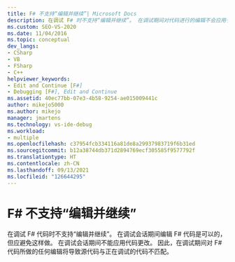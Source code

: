 ```yaml
---
title: F# 不支持“编辑并继续”| Microsoft Docs
description: 在调试 F# 时不支持“编辑并继续”。 在调试期间对代码进行的编辑不会应用于源代码，因此正在调试的代码会与源代码不匹配。
ms.custom: SEO-VS-2020
ms.date: 11/04/2016
ms.topic: conceptual
dev_langs:
- CSharp
- VB
- FSharp
- C++
helpviewer_keywords:
- Edit and Continue [F#]
- Debugging [F#], Edit and Continue
ms.assetid: 40ec77bb-07e3-4b58-9254-ae015009441c
author: mikejo5000
ms.author: mikejo
manager: jmartens
ms.technology: vs-ide-debug
ms.workload:
- multiple
ms.openlocfilehash: c37954fcb334116a81de8a29937983719f6b31ed
ms.sourcegitcommit: b12a38744db371d2894769ecf305585f9577792f
ms.translationtype: HT
ms.contentlocale: zh-CN
ms.lasthandoff: 09/13/2021
ms.locfileid: "126644295"
---
```

# <a name="edit-and-continue-not-supported-for-f"></a>F# 不支持“编辑并继续” #
在调试 F# 代码时不支持“编辑并继续”。 在调试会话期间编辑 F# 代码是可以的，但应避免这样做。 在调试会话期间不能应用代码更改。 因此，在调试期间对 F# 代码所做的任何编辑将导致源代码与正在调试的代码不匹配。
